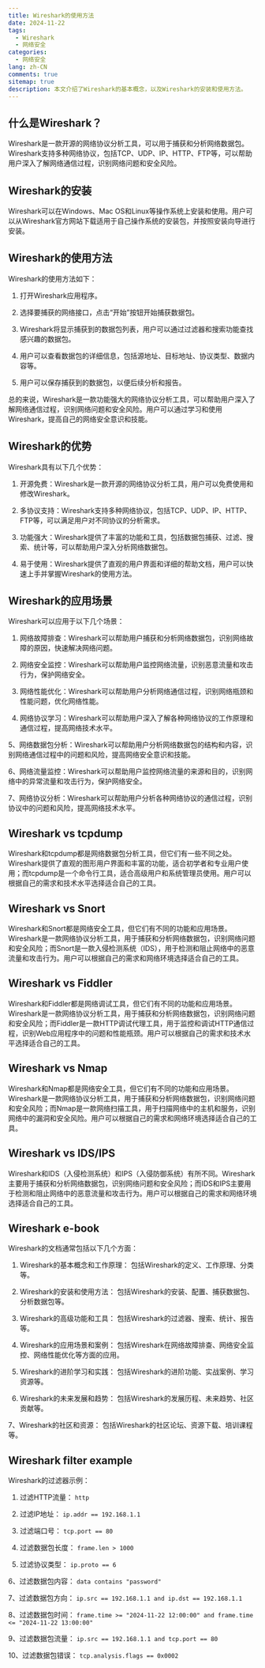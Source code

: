 ```yaml
---
title: Wireshark的使用方法
date: 2024-11-22
tags:
  - Wireshark
  - 网络安全
categories: 
  - 网络安全
lang: zh-CN
comments: true
sitemap: true
description: 本文介绍了Wireshark的基本概念，以及Wireshark的安装和使用方法。
---
```


## 什么是Wireshark？

Wireshark是一款开源的网络协议分析工具，可以用于捕获和分析网络数据包。Wireshark支持多种网络协议，包括TCP、UDP、IP、HTTP、FTP等，可以帮助用户深入了解网络通信过程，识别网络问题和安全风险。

## Wireshark的安装

Wireshark可以在Windows、Mac OS和Linux等操作系统上安装和使用。用户可以从Wireshark官方网站下载适用于自己操作系统的安装包，并按照安装向导进行安装。

## Wireshark的使用方法

Wireshark的使用方法如下：

1. 打开Wireshark应用程序。

2. 选择要捕获的网络接口，点击“开始”按钮开始捕获数据包。

3. Wireshark将显示捕获到的数据包列表，用户可以通过过滤器和搜索功能查找感兴趣的数据包。

4. 用户可以查看数据包的详细信息，包括源地址、目标地址、协议类型、数据内容等。

5. 用户可以保存捕获到的数据包，以便后续分析和报告。

总的来说，Wireshark是一款功能强大的网络协议分析工具，可以帮助用户深入了解网络通信过程，识别网络问题和安全风险。用户可以通过学习和使用Wireshark，提高自己的网络安全意识和技能。

## Wireshark的优势

Wireshark具有以下几个优势：

1. 开源免费：Wireshark是一款开源的网络协议分析工具，用户可以免费使用和修改Wireshark。

2. 多协议支持：Wireshark支持多种网络协议，包括TCP、UDP、IP、HTTP、FTP等，可以满足用户对不同协议的分析需求。

3. 功能强大：Wireshark提供了丰富的功能和工具，包括数据包捕获、过滤、搜索、统计等，可以帮助用户深入分析网络数据包。

4. 易于使用：Wireshark提供了直观的用户界面和详细的帮助文档，用户可以快速上手并掌握Wireshark的使用方法。


## Wireshark的应用场景

Wireshark可以应用于以下几个场景：

1. 网络故障排查：Wireshark可以帮助用户捕获和分析网络数据包，识别网络故障的原因，快速解决网络问题。

2. 网络安全监控：Wireshark可以帮助用户监控网络流量，识别恶意流量和攻击行为，保护网络安全。

3. 网络性能优化：Wireshark可以帮助用户分析网络通信过程，识别网络瓶颈和性能问题，优化网络性能。

4. 网络协议学习：Wireshark可以帮助用户深入了解各种网络协议的工作原理和通信过程，提高网络技术水平。

5、网络数据包分析：Wireshark可以帮助用户分析网络数据包的结构和内容，识别网络通信过程中的问题和风险，提高网络安全意识和技能。

6、网络流量监控：Wireshark可以帮助用户监控网络流量的来源和目的，识别网络中的异常流量和攻击行为，保护网络安全。

7、网络协议分析：Wireshark可以帮助用户分析各种网络协议的通信过程，识别协议中的问题和风险，提高网络技术水平。

## Wireshark vs tcpdump

Wireshark和tcpdump都是网络数据包分析工具，但它们有一些不同之处。Wireshark提供了直观的图形用户界面和丰富的功能，适合初学者和专业用户使用；而tcpdump是一个命令行工具，适合高级用户和系统管理员使用。用户可以根据自己的需求和技术水平选择适合自己的工具。

## Wireshark vs Snort

Wireshark和Snort都是网络安全工具，但它们有不同的功能和应用场景。Wireshark是一款网络协议分析工具，用于捕获和分析网络数据包，识别网络问题和安全风险；而Snort是一款入侵检测系统（IDS），用于检测和阻止网络中的恶意流量和攻击行为。用户可以根据自己的需求和网络环境选择适合自己的工具。

## Wireshark vs Fiddler

Wireshark和Fiddler都是网络调试工具，但它们有不同的功能和应用场景。Wireshark是一款网络协议分析工具，用于捕获和分析网络数据包，识别网络问题和安全风险；而Fiddler是一款HTTP调试代理工具，用于监控和调试HTTP通信过程，识别Web应用程序中的问题和性能瓶颈。用户可以根据自己的需求和技术水平选择适合自己的工具。

## Wireshark vs Nmap

Wireshark和Nmap都是网络安全工具，但它们有不同的功能和应用场景。Wireshark是一款网络协议分析工具，用于捕获和分析网络数据包，识别网络问题和安全风险；而Nmap是一款网络扫描工具，用于扫描网络中的主机和服务，识别网络中的漏洞和安全风险。用户可以根据自己的需求和网络环境选择适合自己的工具。

## Wireshark vs IDS/IPS

Wireshark和IDS（入侵检测系统）和IPS（入侵防御系统）有所不同。Wireshark主要用于捕获和分析网络数据包，识别网络问题和安全风险；而IDS和IPS主要用于检测和阻止网络中的恶意流量和攻击行为。用户可以根据自己的需求和网络环境选择适合自己的工具。

## Wireshark e-book

Wireshark的文档通常包括以下几个方面：

1. Wireshark的基本概念和工作原理： 包括Wireshark的定义、工作原理、分类等。

2. Wireshark的安装和使用方法： 包括Wireshark的安装、配置、捕获数据包、分析数据包等。

3. Wireshark的高级功能和工具： 包括Wireshark的过滤器、搜索、统计、报告等。

4. Wireshark的应用场景和案例： 包括Wireshark在网络故障排查、网络安全监控、网络性能优化等方面的应用。

5. Wireshark的进阶学习和实践： 包括Wireshark的进阶功能、实战案例、学习资源等。

6. Wireshark的未来发展和趋势： 包括Wireshark的发展历程、未来趋势、社区贡献等。

7、Wireshark的社区和资源： 包括Wireshark的社区论坛、资源下载、培训课程等。

## Wireshark filter example

Wireshark的过滤器示例：

1. 过滤HTTP流量： `http` 

2. 过滤IP地址： `ip.addr == 192.168.1.1` 

3. 过滤端口号： `tcp.port == 80`

4. 过滤数据包长度： `frame.len > 1000`

5. 过滤协议类型： `ip.proto == 6`

6、过滤数据包内容： `data contains "password"`

7、过滤数据包方向： `ip.src == 192.168.1.1 and ip.dst == 192.168.1.1 `

8、过滤数据包时间： `frame.time >= "2024-11-22 12:00:00" and frame.time <= "2024-11-22 13:00:00"`

9、过滤数据包流量： `ip.src == 192.168.1.1 and tcp.port == 80`

10、过滤数据包错误： `tcp.analysis.flags == 0x0002`

